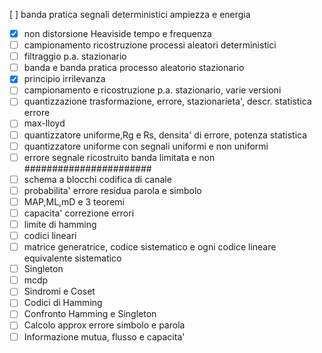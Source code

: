  [ ] banda pratica segnali deterministici ampiezza e energia
- [x] non distorsione Heaviside tempo e frequenza
- [ ] campionamento ricostruzione processi aleatori deterministici 
- [ ] filtraggio p.a. stazionario
- [ ] banda e banda pratica processo aleatorio stazionario
- [x] principio irrilevanza
- [ ] campionamento e ricostruzione p.a. stazionario, varie versioni  
- [ ] quantizzazione trasformazione, errore, stazionarieta', descr. statistica errore
- [ ] max-lloyd
- [ ] quantizzatore uniforme,Rg e Rs, densita' di errore, potenza statistica 
- [ ] quantizzatore uniforme con segnali uniformi e non uniformi 
- [ ] errore segnale ricostruito banda limitata e non
#######################
- [ ] schema a blocchi codifica di canale
- [ ] probabilita' errore residua parola e simbolo 
- [ ] MAP,ML,mD e 3 teoremi
- [ ] capacita' correzione errori
- [ ] limite di hamming
- [ ] codici lineari
- [ ] matrice generatrice, codice sistematico e ogni codice lineare equivalente sistematico 
- [ ] Singleton
- [ ] mcdp
- [ ] Sindromi e Coset
- [ ] Codici di Hamming
- [ ] Confronto Hamming e Singleton
- [ ] Calcolo approx errore simbolo e parola
- [ ] Informazione mutua, flusso e capacita' 
